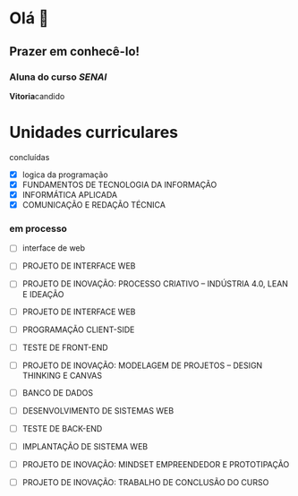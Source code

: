 # Olá 👋
## Prazer em conhecê-lo!
### Aluna do curso _**SENAI**_
**Vitoria**candido

# Unidades curriculares
concluídas

- [x] logica da programação
- [x] FUNDAMENTOS DE TECNOLOGIA DA INFORMAÇÃO
- [x] INFORMÁTICA APLICADA
- [x] COMUNICAÇÃO E REDAÇÃO TÉCNICA
### em processo
- [ ] interface de web
- [ ] PROJETO DE INTERFACE WEB
- [ ] PROJETO DE INOVAÇÃO: PROCESSO CRIATIVO – INDÚSTRIA 4.0, LEAN E IDEAÇÃO
- [ ] PROJETO DE INTERFACE WEB
- [ ] PROGRAMAÇÃO CLIENT-SIDE
- [ ] TESTE DE FRONT-END
- [ ] PROJETO DE INOVAÇÃO: MODELAGEM DE PROJETOS – DESIGN THINKING E CANVAS
- [ ] BANCO DE DADOS
- [ ] DESENVOLVIMENTO DE SISTEMAS WEB
- [ ] TESTE DE BACK-END
- [ ] IMPLANTAÇÃO DE SISTEMA WEB
- [ ] PROJETO DE INOVAÇÃO: MINDSET EMPREENDEDOR E PROTOTIPAÇÃO
- [ ] PROJETO DE INOVAÇÃO: TRABALHO DE CONCLUSÃO DO CURSO


<!--
**vitoriacandido/vitoriacandido** is a ✨ _special_ ✨ repository because its `README.md` (this file) appears on your GitHub profile.



